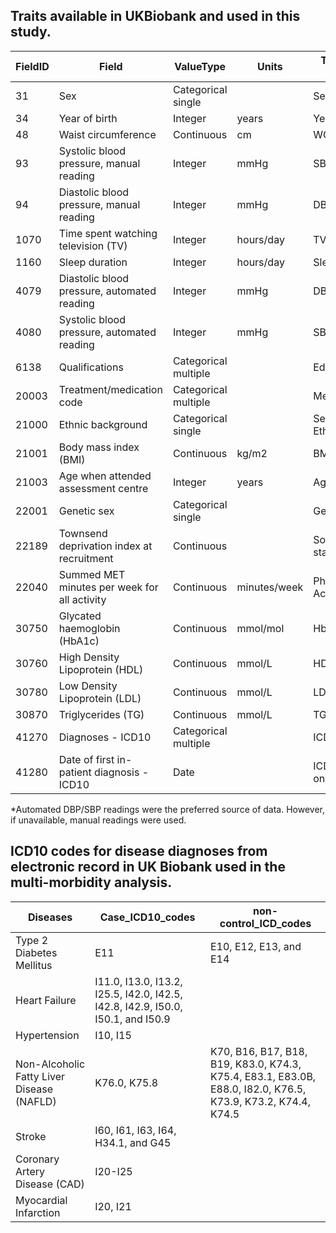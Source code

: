 
## Traits available in UKBiobank and used in this study.
| FieldID | Field                                      | ValueType           | Units         | Trait In This Study            |
|---------|--------------------------------------------|---------------------|---------------|---------------------------------|
| 31      | Sex                                        | Categorical single  |               | Sex                             |
| 34      | Year of birth                              | Integer             | years         | Year of birth                   |
| 48      | Waist circumference                        | Continuous          | cm            | WC                              |
| 93      | Systolic blood pressure, manual reading    | Integer             | mmHg          | SBP manual                      |
| 94      | Diastolic blood pressure, manual reading   | Integer             | mmHg          | DBP manual                      |
| 1070    | Time spent watching television (TV)        | Integer             | hours/day     | TV hours                        |
| 1160    | Sleep duration                             | Integer             | hours/day     | Sleep hours                     |
| 4079    | Diastolic blood pressure, automated reading| Integer             | mmHg          | DBP*                            |
| 4080    | Systolic blood pressure, automated reading | Integer             | mmHg          | SBP*                            |
| 6138    | Qualifications                             | Categorical multiple|               | Education                       |
| 20003   | Treatment/medication code                  | Categorical multiple|               | Medication                      |
| 21000   | Ethnic background                          | Categorical single  |               | Self-reported Ethnicity         |
| 21001   | Body mass index (BMI)                      | Continuous          | kg/m2         | BMI                             |
| 21003   | Age when attended assessment centre        | Integer             | years         | Age                             |
| 22001   | Genetic sex                                | Categorical single  |               | Genetic sex                     |
| 22189   | Townsend deprivation index at recruitment  | Continuous          |               | Socioeconomic status            |
| 22040   | Summed MET minutes per week for all activity| Continuous          | minutes/week | Physical Activity               |
| 30750   | Glycated haemoglobin (HbA1c)              | Continuous          | mmol/mol      | HbA1c                           |
| 30760   | High Density Lipoprotein (HDL)            | Continuous          | mmol/L        | HDL                             |
| 30780   | Low Density Lipoprotein (LDL)             | Continuous          | mmol/L        | LDL                             |
| 30870   | Triglycerides (TG)                        | Continuous          | mmol/L        | TG                              |
| 41270   | Diagnoses - ICD10                         | Categorical multiple|               | ICD10                           |
| 41280   | Date of first in-patient diagnosis - ICD10| Date                |               | ICD10 disease onset             |

*Automated DBP/SBP readings were the preferred source of data. However, if unavailable, manual readings were used.


## ICD10 codes for disease diagnoses from electronic record in UK Biobank used in the multi-morbidity analysis.

| Diseases                            | Case_ICD10_codes                                                               | non-control_ICD_codes                                                                                                                                     |
|-------------------------------------|--------------------------------------------------------------------------------|-----------------------------------------------------------------------------------------------------------------------------------------------------------|
| Type 2 Diabetes Mellitus            | E11                                                                            | E10, E12, E13, and E14                                                                                                                                    |
| Heart Failure                       | I11.0, I13.0, I13.2, I25.5, I42.0, I42.5, I42.8, I42.9, I50.0, I50.1, and I50.9                                       |                                                                                                                                                           |
| Hypertension                        | I10, I15                                                                       |                                                                                                                                                           |
| Non-Alcoholic Fatty Liver Disease (NAFLD) | K76.0, K75.8                                                                 | K70, B16, B17, B18, B19, K83.0, K74.3, K75.4, E83.1, E83.0B, E88.0, I82.0, K76.5, K73.9, K73.2, K74.4, K74.5                                               |
| Stroke                              | I60, I61, I63, I64, H34.1, and G45                                             |                                                                                                                                                           |
| Coronary Artery Disease (CAD)       | I20-I25                                                                        |                                                                                                                                                           |
| Myocardial Infarction               | I20, I21                                                                       |                                                                                                                                                           |
